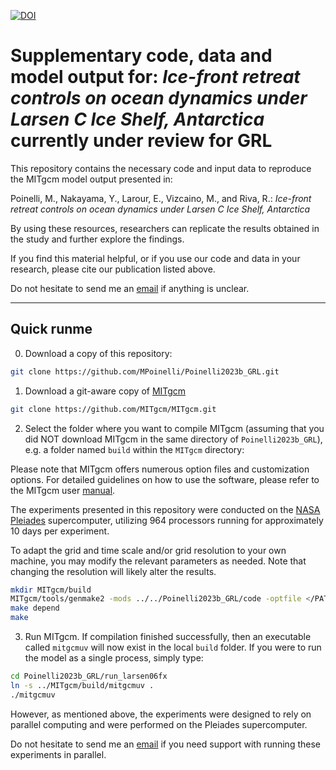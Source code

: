 [![DOI](https://zenodo.org/badge/672878589.svg)](https://zenodo.org/badge/latestdoi/672878589)
# Supplementary code, data and model output for: _Ice-front retreat controls on ocean dynamics under Larsen C Ice Shelf, Antarctica_ currently under review for GRL

This repository contains the necessary code and input data to reproduce the MITgcm model output presented in:

Poinelli, M., Nakayama, Y., Larour, E., Vizcaino, M., and Riva, R.: 
_Ice-front retreat controls on ocean dynamics under Larsen C Ice Shelf, Antarctica_

By using these resources, researchers can replicate the results obtained in the study and further explore the findings.
 
If you find this material helpful, or if you use our code and data in your research, please cite our publication listed above.

Do not hesitate to send me an [email](mailto:mattia.poinelli@jpl.nasa.gov) if anything is unclear.


---
## Quick runme

0) Download a copy of this repository:

```bash
git clone https://github.com/MPoinelli/Poinelli2023b_GRL.git
```

1) Download a git-aware copy of [MITgcm](http://mitgcm.org)

```bash
git clone https://github.com/MITgcm/MITgcm.git
```

2) Select the folder where you want to compile MITgcm (assuming that you did NOT download MITgcm in the same directory of `Poinelli2023b_GRL`), e.g. a folder named `build` within the `MITgcm` directory:

Please note that MITgcm offers numerous option files and customization options. For detailed guidelines on how to use the software, please refer to the MITgcm user [manual](https://mitgcm.readthedocs.io/en/latest/index.html).

The experiments presented in this repository were conducted on the [NASA Pleiades](https://www.nas.nasa.gov/hecc/#url) supercomputer, utilizing 964 processors running for approximately 10 days per experiment.

To adapt the grid and time scale and/or grid resolution to your own machine, you may modify the relevant parameters as needed. Note that changing the resolution will likely alter the results.

```bash
mkdir MITgcm/build
MITgcm/tools/genmake2 -mods ../../Poinelli2023b_GRL/code -optfile </PATH/TO/OPTFILE>
make depend
make
```

3) Run MITgcm. If compilation finished successfully, then an executable called `mitgcmuv` will now exist in the local `build` folder. If you were to run the model as a single process, simply type:

```bash
cd Poinelli2023b_GRL/run_larsen06fx
ln -s ../MITgcm/build/mitgcmuv .
./mitgcmuv
```

However, as mentioned above, the experiments were designed to rely on parallel computing and were performed on the Pleiades supercomputer. 

Do not hesitate to send me an [email](mailto:mattia.poinelli@jpl.nasa.gov) if you need support with running these experiments in parallel.

